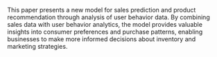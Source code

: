
This paper presents a new model for sales prediction and product recommendation
through analysis of user behavior data. By combining sales data with user behavior analytics,
the model provides valuable insights into consumer preferences and purchase patterns,
enabling businesses to make more informed decisions about inventory and marketing
strategies. 
